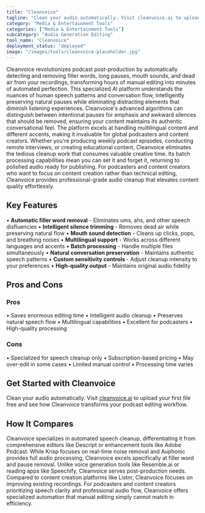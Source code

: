 ```yaml
---
title: "Cleanvoice"
tagline: "Clean your audio automatically. Visit cleanvoice.ai to upload your first file..."
category: "Media & Entertainment Tools"
categories: ["Media & Entertainment Tools"]
subcategory: "Audio Generation Editing"
tool_name: "Cleanvoice"
deployment_status: "deployed"
image: "/images/tools/cleanvoice-placeholder.jpg"
---
```

Cleanvoice revolutionizes podcast post-production by automatically detecting and removing filler words, long pauses, mouth sounds, and dead air from your recordings, transforming hours of manual editing into minutes of automated perfection. This specialized AI platform understands the nuances of human speech patterns and conversation flow, intelligently preserving natural pauses while eliminating distracting elements that diminish listening experiences. Cleanvoice's advanced algorithms can distinguish between intentional pauses for emphasis and awkward silences that should be removed, ensuring your content maintains its authentic conversational feel. The platform excels at handling multilingual content and different accents, making it invaluable for global podcasters and content creators. Whether you're producing weekly podcast episodes, conducting remote interviews, or creating educational content, Cleanvoice eliminates the tedious cleanup work that consumes valuable creative time. Its batch processing capabilities mean you can set it and forget it, returning to polished audio ready for publishing. For podcasters and content creators who want to focus on content creation rather than technical editing, Cleanvoice provides professional-grade audio cleanup that elevates content quality effortlessly.

## Key Features

• **Automatic filler word removal** - Eliminates ums, ahs, and other speech disfluencies
• **Intelligent silence trimming** - Removes dead air while preserving natural flow
• **Mouth sound detection** - Cleans up clicks, pops, and breathing noises
• **Multilingual support** - Works across different languages and accents
• **Batch processing** - Handle multiple files simultaneously
• **Natural conversation preservation** - Maintains authentic speech patterns
• **Custom sensitivity controls** - Adjust cleanup intensity to your preferences
• **High-quality output** - Maintains original audio fidelity

## Pros and Cons

### Pros
• Saves enormous editing time
• Intelligent audio cleanup
• Preserves natural speech flow
• Multilingual capabilities
• Excellent for podcasters
• High-quality processing

### Cons
• Specialized for speech cleanup only
• Subscription-based pricing
• May over-edit in some cases
• Limited manual control
• Processing time varies

## Get Started with Cleanvoice

Clean your audio automatically. Visit [cleanvoice.ai](https://cleanvoice.ai) to upload your first file free and see how Cleanvoice transforms your podcast editing workflow.

## How It Compares

Cleanvoice specializes in automated speech cleanup, differentiating it from comprehensive editors like Descript or enhancement tools like Adobe Podcast. While Krisp focuses on real-time noise removal and Auphonic provides full audio processing, Cleanvoice excels specifically at filler word and pause removal. Unlike voice generation tools like Resemble.ai or reading apps like Speechify, Cleanvoice serves post-production needs. Compared to content creation platforms like Listnr, Cleanvoice focuses on improving existing recordings. For podcasters and content creators prioritizing speech clarity and professional audio flow, Cleanvoice offers specialized automation that manual editing simply cannot match in efficiency.